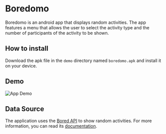 # Boredomo
Boredomo is an android app that displays random activities. The app features a menu that allows the user to select the activity type and the number of participants of the activity to be shown.

## How to install
Download the apk file in the `demo` directory named `boredomo.apk` and install it on your device.

## Demo
![App Demo](https://github.com/aaronalba/android-practice-boredomo/blob/main/demo/app-demo.gif)


## Data Source
The application uses the [Bored API](https://www.boredapi.com/) to show random activities. For more information, you can read its [documentation](https://www.boredapi.com/documentation).
